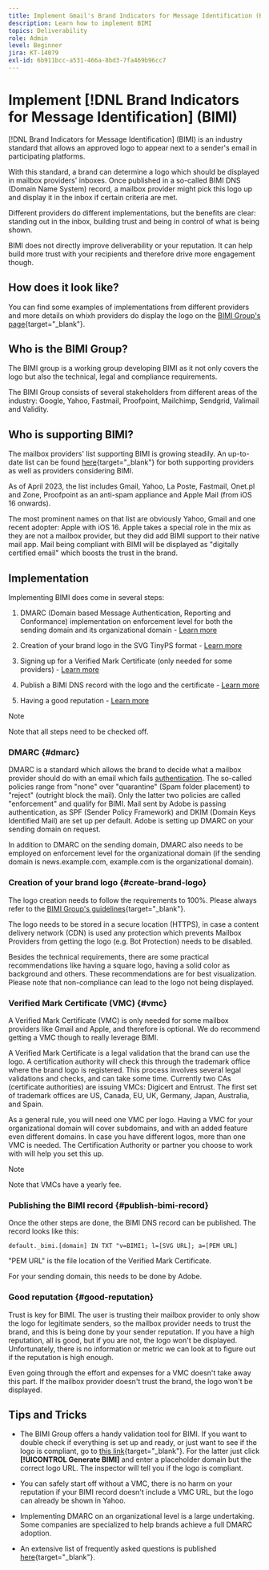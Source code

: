 ```yaml
---
title: Implement Gmail's Brand Indicators for Message Identification (BIMI)
description: Learn how to implement BIMI
topics: Deliverability
role: Admin
level: Beginner
jira: KT-14079
exl-id: 6b911bcc-a531-466a-8bd3-7fa469b96cc7
---
```

# Implement [!DNL Brand Indicators for Message Identification] (BIMI)

[!DNL Brand Indicators for Message Identification] (BIMI) is an industry standard that allows an approved logo to appear next to a sender's email in participating platforms.

With this standard, a brand can determine a logo which should be displayed in mailbox providers' inboxes. Once published in a so-called BIMI DNS (Domain Name System) record, a mailbox provider might pick this logo up and display it in the inbox if certain criteria are met.

Different providers do different implementations, but the benefits are clear: standing out in the inbox, building trust and being in control of what is being shown.

BIMI does not directly improve deliverability or your reputation. It can help build more trust with your recipients and therefore drive more engagement though.

## How does it look like?

You can find some examples of implementations from different providers and more details on whixh providers do display the logo on the [BIMI Group's page](https://bimigroup.org/where-is-my-bimi-logo-displayed/){target="_blank"}.

## Who is the BIMI Group?

The BIMI group is a working group developing BIMI as it not only covers the logo but also the technical, legal and compliance requirements.

The BIMI Group consists of several stakeholders from different areas of the industry: Google, Yahoo, Fastmail, Proofpoint, Mailchimp, Sendgrid, Valimail and Validity.

## Who is supporting BIMI?

The mailbox providers' list supporting BIMI is growing steadily. An up-to-date list can be found [here](https://bimigroup.org/bimi-infographic/){target="_blank"} for both supporting providers as well as providers considering BIMI.

As of April 2023, the list includes Gmail, Yahoo, La Poste, Fastmail, Onet.pl and Zone, Proofpoint as an anti-spam appliance and Apple Mail (from iOS 16 onwards).

The most prominent names on that list are obviously Yahoo, Gmail and one recent adopter: Apple with iOS 16. Apple takes a special role in the mix as they are not a mailbox provider, but they did add BIMI support to their native mail app. Mail being compliant with BIMI will be displayed as "digitally certified email" which boosts the trust in the brand.

## Implementation

Implementing BIMI does come in several steps:

1. DMARC (Domain based Message Authentication, Reporting and Conformance) implementation on enforcement level for both the sending domain and its organizational domain - [Learn more](#dmarc)

1. Creation of your brand logo in the SVG TinyPS format - [Learn more](#create-brand-logo)

1. Signing up for a Verified Mark Certificate (only needed for some providers) - [Learn more](#vmc)

1. Publish a BIMI DNS record with the logo and the certificate - [Learn more](#publish-bimi-record)

1. Having a good reputation - [Learn more](#good-reputation)

>[!NOTE]
>
>Note that all steps need to be checked off.


### DMARC {#dmarc}

DMARC is a standard which allows the brand to decide what a mailbox provider should do with an email which fails [authentication](../additional-resources/authentication.md). The so-called policies range from "none" over "quarantine" (Spam folder placement) to "reject" (outright block the mail). Only the latter two policies are called "enforcement" and qualify for BIMI. Mail sent by Adobe is passing authentication, as SPF (Sender Policy Framework) and DKIM (Domain Keys Identified Mail) are set up per default. Adobe is setting up DMARC on your sending domain on request.

In addition to DMARC on the sending domain, DMARC also needs to be employed on enforcement level for the organizational domain (if the sending domain is news.example.com, example.com is the organizational domain).

### Creation of your brand logo {#create-brand-logo}

The logo creation needs to follow the requirements to 100%. Please always refer to the [BIMI Group's guidelines](https://bimigroup.org/creating-bimi-svg-logo-files/){target="_blank"}.

The logo needs to be stored in a secure location (HTTPS), in case a content delivery network (CDN) is used any protection which prevents Mailbox Providers from getting the logo (e.g. Bot Protection) needs to be disabled.

Besides the technical requirements, there are some practical recommendations like having a square logo, having a solid color as background and others. These recommendations are for best visualization.
Please note that non-compliance can lead to the logo not being displayed. 

### Verified Mark Certificate (VMC) {#vmc}

A Verified Mark Certificate (VMC) is only needed for some mailbox providers like Gmail and Apple, and therefore is optional. We do recommend getting a VMC though to really leverage BIMI.

A Verified Mark Certificate is a legal validation that the brand can use the logo. A certification authority will check this through the trademark office where the brand logo is registered. This process involves several legal validations and checks, and can take some time. Currently two CAs (certificate authorities) are issuing VMCs: Digicert and Entrust. The first set of trademark offices are US, Canada, EU, UK, Germany, Japan, Australia, and Spain.

As a general rule, you will need one VMC per logo. Having a VMC for your organizational domain will cover subdomains, and with an added feature even different domains. In case you have different logos, more than one VMC is needed. The Certification Authority or partner you choose to work with will help you set this up.

>[!NOTE]
>
>Note that VMCs have a yearly fee.

### Publishing the BIMI record {#publish-bimi-record}

Once the other steps are done, the BIMI DNS record can be published. The record looks like this:

```
default._bimi.[domain] IN TXT "v=BIMI1; l=[SVG URL]; a=[PEM URL]
```

"PEM URL" is the file location of the Verified Mark Certificate.

For your sending domain, this needs to be done by Adobe.

### Good reputation {#good-reputation}

Trust is key for BIMI. The user is trusting their mailbox provider to only show the logo for legitimate senders, so the mailbox provider needs to trust the brand, and this is being done by your sender reputation. If you have a high reputation, all is good, but if you are not, the logo won't be displayed. Unfortunately, there is no information or metric we can look at to figure out if the reputation is high enough.

Even going through the effort and expenses for a VMC doesn't take away this part. If the mailbox provider doesn't trust the brand, the logo won't be displayed.

## Tips and Tricks

* The BIMI Group offers a handy validation tool for BIMI. If you want to double check if everything is set up and ready, or just want to see if the logo is compliant, go to [this link](https://bimigroup.org/bimi-generator/){target="_blank"}. For the latter just click **[!UICONTROL Generate BIMI]** and enter a placeholder domain but the correct logo URL. The inspector will tell you if the logo is compliant.

* You can safely start off without a VMC, there is no harm on your reputation if your BIMI record doesn't include a VMC URL, but the logo can already be shown in Yahoo.

* Implementing DMARC on an organizational level is a large undertaking. Some companies are specialized to help brands achieve a full DMARC adoption.

* An extensive list of frequently asked questions is published [here](https://bimigroup.org/faqs-for-senders-esps/){target="_blank"}.
